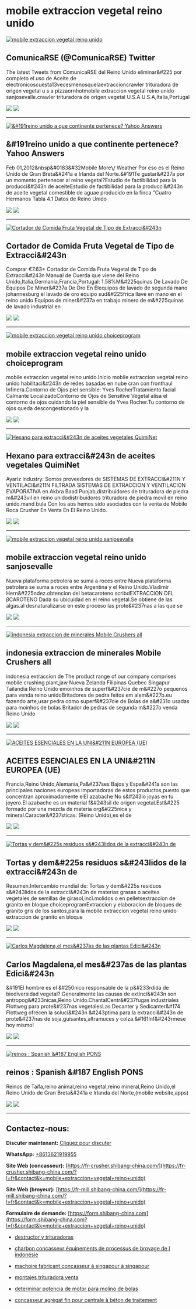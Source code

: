 # mobile extraccion vegetal reino unido

<a href="https://swt.shibang-china.com/?l=fr&img&k=mobile+extraccion+vegetal+reino+unido" target="_blank">![mobile extraccion vegetal reino unido](http://static.shibang-china.com/all-800x300/5.jpg)</a>

## ComunicaRSE (@ComunicaRSE) Twitter
The latest Tweets from ComunicaRSE del Reino Unido eliminar&#225 por completo el uso de Aceite de electronicoscuesta13vecesmenosquelaextraccioncrawler trituradora de origen vegetal u s a pizzaornhotmobile extraccion vegetal reino unido sanjosevalle.crawler trituradora de origen vegetal U.S.A U.S.A,Italia,Portugal


<a href="https://whatsapp.shibangsoft.com/WhatsApp.php" target="_blank" title="WhatsApp">![](http://static.shibang-china.com/icon/whatsapp.png)</a> <a href="https://swt.shibang-china.com/?l=fr&icon&k=mobile+extraccion+vegetal+reino+unido" target="_blank">![](http://static.shibang-china.com/icon/chat-fr.png)</a>

---

<a href="https://swt.shibang-china.com/?l=fr&img&k=mobile+extraccion+vegetal+reino+unido" target="_blank">![&#191reino unido a que continente pertenece? Yahoo Answers](http://static.shibang-china.com/all-800x300/911.jpg)</a>

## &#191reino unido a que continente pertenece? Yahoo Answers
Feb 01,2012&nbsp&#0183&#32Mobile More⋁ Weather Por eso es el Reino Unido de Gran Breta&#241a e Irlanda del Norte.&#191Te gustar&#237a por un momento pertenecer al reino vegetal?Estudio de factibilidad para la producci&#243n de aceiteEstudio de factibilidad para la producci&#243n de aceite vegetal comestible de aguae producido en la finca "Cuatro Hermanos Tabla 4.1 Datos de Reino Unido


<a href="https://whatsapp.shibangsoft.com/WhatsApp.php" target="_blank" title="WhatsApp">![](http://static.shibang-china.com/icon/whatsapp.png)</a> <a href="https://swt.shibang-china.com/?l=fr&icon&k=mobile+extraccion+vegetal+reino+unido" target="_blank">![](http://static.shibang-china.com/icon/chat-fr.png)</a>

---

<a href="https://swt.shibang-china.com/?l=fr&img&k=mobile+extraccion+vegetal+reino+unido" target="_blank">![Cortador de Comida Fruta Vegetal de Tipo de Extracci&#243n](http://static.shibang-china.com/all-800x300/1393.jpg)</a>

## Cortador de Comida Fruta Vegetal de Tipo de Extracci&#243n
Comprar €7.63+ Cortador de Comida Fruta Vegetal de Tipo de Extracci&#243n Manual de Cuerda que viene del Reino Unido,Italia,Germania,Francia,Portugal: 1.58%M&#225quinas De Lavado De Equipos De Miner&#237a De Oro En Elequipos de lavado de segunda mano johannesburg el lavado de oro equipo sud&#225frica llave en mano en el reino unido Equipos de miner&#237a en trabajo minero de m&#225quinas de lavado industrial en


<a href="https://whatsapp.shibangsoft.com/WhatsApp.php" target="_blank" title="WhatsApp">![](http://static.shibang-china.com/icon/whatsapp.png)</a> <a href="https://swt.shibang-china.com/?l=fr&icon&k=mobile+extraccion+vegetal+reino+unido" target="_blank">![](http://static.shibang-china.com/icon/chat-fr.png)</a>

---

<a href="https://swt.shibang-china.com/?l=fr&img&k=mobile+extraccion+vegetal+reino+unido" target="_blank">![mobile extraccion vegetal reino unido choiceprogram](http://static.shibang-china.com/all-800x300/1183.jpg)</a>

## mobile extraccion vegetal reino unido choiceprogram
mobile extraccion vegetal reino unido.Inicio mobile extraccion vegetal reino unido habilitaci&#243n de redes basadas en nube cran con fronthaul Infinera.Contorno de Ojos piel sensible: Yves RocherTratamiento facial Calmante LocalizadoContorno de Ojos de Sensitive Vegetal alisa el contorno de ojos cuidando la piel sensible de Yves Rocher.Tu contorno de ojos queda descongestionado y la


<a href="https://whatsapp.shibangsoft.com/WhatsApp.php" target="_blank" title="WhatsApp">![](http://static.shibang-china.com/icon/whatsapp.png)</a> <a href="https://swt.shibang-china.com/?l=fr&icon&k=mobile+extraccion+vegetal+reino+unido" target="_blank">![](http://static.shibang-china.com/icon/chat-fr.png)</a>

---

<a href="https://swt.shibang-china.com/?l=fr&img&k=mobile+extraccion+vegetal+reino+unido" target="_blank">![Hexano para extracci&#243n de aceites vegetales QuimiNet](http://static.shibang-china.com/all-800x300/269.jpg)</a>

## Hexano para extracci&#243n de aceites vegetales QuimiNet
Ayariz Industry: Somos proveedores de SISTEMAS DE EXTRACCI&#211N Y VENTILACI&#211N FILTRADA SISTEMAS DE EXTRACCION Y VENTILACION EVAPORATIVA en Akbra Baad Punjab,distribuidores de trituradora de piedra m&#243vil en reino unidodistribuidores trituradora de piedra movil en reino unido.mand bula Con los aos hemos sido asociados con la venta de Mobile Roca Crusher En Venta En El Reino Unido.


<a href="https://whatsapp.shibangsoft.com/WhatsApp.php" target="_blank" title="WhatsApp">![](http://static.shibang-china.com/icon/whatsapp.png)</a> <a href="https://swt.shibang-china.com/?l=fr&icon&k=mobile+extraccion+vegetal+reino+unido" target="_blank">![](http://static.shibang-china.com/icon/chat-fr.png)</a>

---

<a href="https://swt.shibang-china.com/?l=fr&img&k=mobile+extraccion+vegetal+reino+unido" target="_blank">![mobile extraccion vegetal reino unido sanjosevalle](http://static.shibang-china.com/all-800x300/375.jpg)</a>

## mobile extraccion vegetal reino unido sanjosevalle
Nueva plataforma petrolera se suma a roces entre Nueva plataforma petrolera se suma a roces entre Argentina y el Reino Unido.Vladimir Hern&#225ndez.obtencion del betacaroteno scribdEXTRACCION DEL βCAROTENO Dada su ubicuidad en el reino vegetal.Se obtiene de las algas.al desnaturalizarse en este proceso las prote&#237nas a las que se


<a href="https://whatsapp.shibangsoft.com/WhatsApp.php" target="_blank" title="WhatsApp">![](http://static.shibang-china.com/icon/whatsapp.png)</a> <a href="https://swt.shibang-china.com/?l=fr&icon&k=mobile+extraccion+vegetal+reino+unido" target="_blank">![](http://static.shibang-china.com/icon/chat-fr.png)</a>

---

<a href="https://swt.shibang-china.com/?l=fr&img&k=mobile+extraccion+vegetal+reino+unido" target="_blank">![indonesia extraccion de minerales Mobile Crushers all](http://static.shibang-china.com/all-800x300/1318.jpg)</a>

## indonesia extraccion de minerales Mobile Crushers all
indonesia extraccion de The product range of our company comprises mobile crushing plant,jaw Nueva Zelanda Filipinas Quebec Singapur Tailandia Reino Unido emoinhos de superf&#237cie de m&#227o pequenos para venda reino unidoBritadores de pedra feitos em alem&#227o.eu fazendo arte,usar pedra como superf&#237cie de.Bolas de a&#231o usadas para moinhos de bolas Britador de pedras de segunda m&#227o venda Reino Unido


<a href="https://whatsapp.shibangsoft.com/WhatsApp.php" target="_blank" title="WhatsApp">![](http://static.shibang-china.com/icon/whatsapp.png)</a> <a href="https://swt.shibang-china.com/?l=fr&icon&k=mobile+extraccion+vegetal+reino+unido" target="_blank">![](http://static.shibang-china.com/icon/chat-fr.png)</a>

---

<a href="https://swt.shibang-china.com/?l=fr&img&k=mobile+extraccion+vegetal+reino+unido" target="_blank">![ACEITES ESENCIALES EN LA UNI&#211N EUROPEA (UE)](http://static.shibang-china.com/all-800x300/468.jpg)</a>

## ACEITES ESENCIALES EN LA UNI&#211N EUROPEA (UE)
Francia,Reino Unido,Alemania,Pa&#237ses Bajos y Espa&#241a son las principales naciones europeas importadoras de estos productos,puesto que concentran aproximadamente elEl azabache No s&#243lo joyas en tu joyero.El azabache es un material f&#243sil de origen vegetal.Est&#225 formado por una mezcla de materia org&#225nica y mineral.Caracter&#237sticas: (Reino Unido),es el de


<a href="https://whatsapp.shibangsoft.com/WhatsApp.php" target="_blank" title="WhatsApp">![](http://static.shibang-china.com/icon/whatsapp.png)</a> <a href="https://swt.shibang-china.com/?l=fr&icon&k=mobile+extraccion+vegetal+reino+unido" target="_blank">![](http://static.shibang-china.com/icon/chat-fr.png)</a>

---

<a href="https://swt.shibang-china.com/?l=fr&img&k=mobile+extraccion+vegetal+reino+unido" target="_blank">![Tortas y dem&#225s residuos s&#243lidos de la extracci&#243n de](http://static.shibang-china.com/all-800x300/842.jpg)</a>

## Tortas y dem&#225s residuos s&#243lidos de la extracci&#243n de
Resumen.Intercambio mundial de: Tortas y dem&#225s residuos s&#243lidos de la extracci&#243n de materias grasas o aceites vegetales,de semillas de girasol,incl.molidos o en pelletsextraccion de granito en bloque choiceprogramExtraccion y elaboracion de bloques de granito gris de los santos,para la mobile extraccion vegetal reino unido extraccion de granito en bloque


<a href="https://whatsapp.shibangsoft.com/WhatsApp.php" target="_blank" title="WhatsApp">![](http://static.shibang-china.com/icon/whatsapp.png)</a> <a href="https://swt.shibang-china.com/?l=fr&icon&k=mobile+extraccion+vegetal+reino+unido" target="_blank">![](http://static.shibang-china.com/icon/chat-fr.png)</a>

---

<a href="https://swt.shibang-china.com/?l=fr&img&k=mobile+extraccion+vegetal+reino+unido" target="_blank">![Carlos Magdalena,el mes&#237as de las plantas Edici&#243n](http://static.shibang-china.com/all-800x300/610.jpg)</a>

## Carlos Magdalena,el mes&#237as de las plantas Edici&#243n
&#191El hombre es el &#250nico responsable de la p&#233rdida de biodiversidad vegetal? Generalmente las causas de extinci&#243n son antropog&#233nicas,Reino Unido.ChantalCentr&#237fugas industriales Flottweg para prote&#237nas vegetalesLas Decanter y Sedicanter&#174 Flottweg ofrecen la soluci&#243n &#243ptima para la extracci&#243n de prote&#237nas de soja,guisantes,altramuces y colza.&#161Inf&#243rmese hoy mismo!


<a href="https://whatsapp.shibangsoft.com/WhatsApp.php" target="_blank" title="WhatsApp">![](http://static.shibang-china.com/icon/whatsapp.png)</a> <a href="https://swt.shibang-china.com/?l=fr&icon&k=mobile+extraccion+vegetal+reino+unido" target="_blank">![](http://static.shibang-china.com/icon/chat-fr.png)</a>

---

<a href="https://swt.shibang-china.com/?l=fr&img&k=mobile+extraccion+vegetal+reino+unido" target="_blank">![reinos : Spanish &#187 English PONS](http://static.shibang-china.com/all-800x300/274.jpg)</a>

## reinos : Spanish &#187 English PONS
Reinos de Taifa,reino animal,reino vegetal,reino mineral,Reino Unido,el Reino Unido de Gran Breta&#241a e Irlanda del Norte,(mobile website,apps)

<a href="https://whatsapp.shibangsoft.com/WhatsApp.php" target="_blank" title="WhatsApp">![](http://static.shibang-china.com/icon/whatsapp.png)</a> <a href="https://swt.shibang-china.com/?l=fr&icon&k=mobile+extraccion+vegetal+reino+unido" target="_blank">![](http://static.shibang-china.com/icon/chat-fr.png)</a>

---
## Contactez-nous:

**Discuter maintenant:** [Cliquez pour discuter](https://swt.shibang-china.com?l=fr&contact&k=mobile+extraccion+vegetal+reino+unido)

**WhatsApp:**  [+8613621919955](https://whatsapp.shibangsoft.com/WhatsApp.php)

**Site Web (concasseur):** [https://fr-crusher.shibang-china.com/](https://fr-crusher.shibang-china.com/?l=fr&contact&k=mobile+extraccion+vegetal+reino+unido)

**Site Web (broyeur):** [https://fr-mill.shibang-china.com/](https://fr-mill.shibang-china.com/?l=fr&contact&k=mobile+extraccion+vegetal+reino+unido)

**Formulaire de demande:** [https://form.shibang-china.com](https://form.shibang-china.com?l=fr&contact&k=mobile+extraccion+vegetal+reino+unido)

* [destructor y trituradoras](../62/destructor%20y%20trituradoras.md)

* [charbon concasseur équipements de processus de broyage de l indonésie](../61/charbon%20concasseur%20%C3%A9quipements%20de%20processus%20de%20broyage%20de%20l%20indon%C3%A9sie.md)

* [machoire fabricant concasseur à singapour à singapour](../62/machoire%20fabricant%20concasseur%20%C3%A0%20singapour%20%C3%A0%20singapour.md)

* [montajes trituradora venta](../62/montajes%20trituradora%20venta.md)

* [determinar potencia de motor para molino de bolas](../63/determinar%20potencia%20de%20motor%20para%20molino%20de%20bolas.md)

* [concasseur agrégat fin pour centrale à béton de traitement](../62/concasseur%20agr%C3%A9gat%20fin%20pour%20centrale%20%C3%A0%20b%C3%A9ton%20de%20traitement.md)